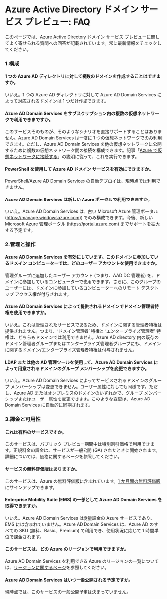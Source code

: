 <properties
	pageTitle="Azure Active Directory ドメイン サービス プレビュー: FAQ | Microsoft Azure"
	description="Azure Active Directory ドメイン サービスについてよく寄せられる質問"
	services="active-directory-ds"
	documentationCenter=""
	authors="mahesh-unnikrishnan"
	manager="udayh"
	editor="inhenk"/>

<tags
	ms.service="active-directory-ds"
	ms.workload="identity"
	ms.tgt_pltfrm="na"
	ms.devlang="na"
	ms.topic="article"
	ms.date="10/12/2015"
	ms.author="maheshu"/>

# Azure Active Directory ドメイン サービス プレビュー: FAQ

このページでは、Azure Active Directory ドメイン サービス プレビューに関してよく寄せられる質問への回答が記載されています。常に最新情報をチェックしてください。

### 1\.構成

#### 1 つの Azure AD ディレクトリに対して複数のドメインを作成することはできますか。
いいえ。1 つの Azure AD ディレクトリに対して Azure AD Domain Services によって対応されるドメインは 1 つだけ作成できます。

#### Azure AD Domain Services をサブスクリプション内の複数の仮想ネットワークで利用できまですか。
このサービスそのものが、そのようなシナリオを直接サポートすることはありません。Azure AD Domain Services は一度に 1 つの仮想ネットワークでのみ利用できます。ただし、Azure AD Domain Services を他の仮想ネットワークに公開するために複数の仮想ネットワーク間の接続を構成できます。記事「[Azure で仮想ネットワークに接続する](../vpn-gateway/virtual-networks-configure-vnet-to-vnetconnection.md)」の説明に従って、これを実行できます。

#### PowerShell を使用して Azure AD ドメイン サービスを有効にできますか。
PowerShell/Azure AD Domain Services の自動デプロイは、現時点では利用できません。

#### Azure AD Domain Services は新しい Azure ポータルで利用できますか。
いいえ。Azure AD Domain Services は、古い Microsoft Azure 管理ポータル (https://manage.windowsazure.com)) でのみ構成できます。今後、新しい Microsoft Azure 管理ポータル (https://portal.azure.com) までサポートを拡大する予定です。


### 2\.管理と操作

#### Azure AD Domain Services を有効にしています。このドメインに参加しているドメイン コンピューターでは、どのユーザー アカウントを使用できますか。
管理グループに追加したユーザー アカウント (つまり、AAD DC 管理者) を、ドメインに参加しているコンピューターで使用できます。さらに、このグループのユーザーには、ドメインに参加しているコンピューターへのリモート デスクトップ アクセス権が付与されます。

#### Azure AD Domain Services によって提供されるドメインでドメイン管理者特権を使用できますか。
いいえ。これは管理されたサービスであるため、ドメインに関する管理者特権は提供されません。つまり、‘ドメイン管理者’ 特権と ‘エンタープライズ管理者’ 特権は、どちらもドメインでは利用できません。Azure AD directory 内の既存のドメイン管理者グループまたはエンタープライズ管理者グループにも、ドメインに関するドメイン/エンタープライズ管理者特権は付与されません。

#### LDAP または他の AD 管理ツールを使用して、Azure AD Domain Services によって用意されるドメインのグループ メンバーシップを変更できますか。
いいえ。Azure AD Domain Services によってサービスされるドメインのグループ メンバーシップは変更できません。ユーザー属性に対しても同様です。ただし、Azure AD またはオンプレミスのドメインのいずれかで、グループ メンバーシップまたはユーザー属性を変更できます。このような変更は、Azure AD Domain Services に自動的に同期されます。


### 3\.課金と可用性

#### これは有料のサービスですか。
このサービスは、パブリック プレビュー期間中は特別割引価格で利用できます。正規料金の課金は、サービスが一般公開 (GA) されたときに開始されます。詳細については、価格に関するページを参照してください。

#### サービスの無料評価版はありますか。
このサービスは、Azure の無料評価版に含まれています。[1 か月間の無料評価版](https://azure.microsoft.com/pricing/free-trial/)にサインアップできます。

#### Enterprise Mobility Suite (EMS) の一部として Azure AD Domain Services を取得できますか。
いいえ。Azure AD Domain Services は従量課金の Azure サービスであり、EMS には含まれていません。Azure AD Domain Services は、Azure AD のすべての SKU (無料、Basic、Premium) で利用でき、使用状況に応じて 1 時間単位で課金されます。

#### このサービスは、どの Azure のリージョンで利用できますか。
Azure AD Domain Services を利用できる Azure のリージョンの一覧については、[リージョンに関するページ](active-directory-ds-regions.md)を参照してください。

#### Azure AD Domain Services はいつ一般公開される予定ですか。
現時点では、このサービスの一般公開予定は決まっていません。

<!---HONumber=Oct15_HO3-->
